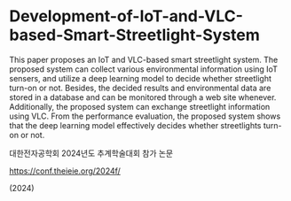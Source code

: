 # Development-of-IoT-and-VLC-based-Smart-Streetlight-System

This paper proposes an IoT and VLC-based smart streetlight system. The proposed system can collect various environmental information using IoT sensers, and utilize a deep learning model to decide whether streetlight turn-on or not. Besides, the decided results and environmental data are stored in a database and can be monitored through a web site whenever. Additionally, the proposed system can exchange streetlight information using VLC. From the performance evaluation, the proposed system  shows that the deep learning model effectively decides whether streetlights turn-on or not.

대한전자공학회 2024년도 추계학술대회 참가 논문

https://conf.theieie.org/2024f/

(2024)
